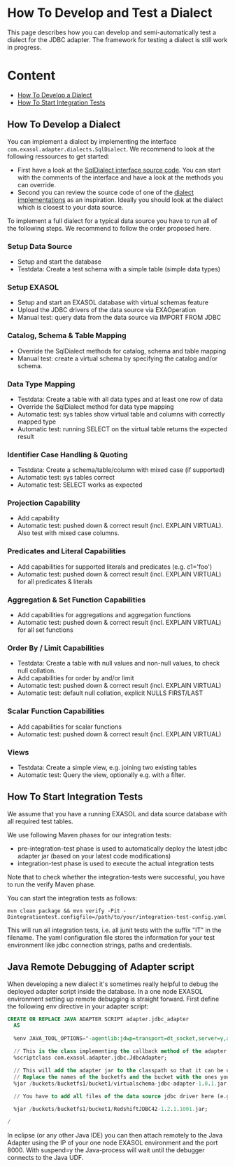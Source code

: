 # How To Develop and Test a Dialect
This page describes how you can develop and semi-automatically test a dialect for the JDBC adapter. The framework for testing a dialect is still work in progress.

# Content
* [How To Develop a Dialect](#how-to-develop-a-dialect)
* [How To Start Integration Tests](#how-to-start-integration-tests)

## How To Develop a Dialect
You can implement a dialect by implementing the interface ```com.exasol.adapter.dialects.SqlDialect```.
We recommend to look at the following ressources to get started:
* First have a look at the [SqlDialect interface source code](../virtualschema-jdbc-adapter/src/main/java/com/exasol/adapter/dialects/SqlDialect.java). You can start with the comments of the interface and have a look at the methods you can override.
* Second you can review the source code of one of the [dialect implementations](../virtualschema-jdbc-adapter/src/main/java/com/exasol/adapter/dialects/impl) as an inspiration. Ideally you should look at the dialect which is closest to your data source.

To implement a full dialect for a typical data source you have to run all of the following steps. We recommend to follow the order proposed here.

### Setup Data Source
* Setup and start the database
* Testdata: Create a test schema with a simple table (simple data types)

### Setup EXASOL
* Setup and start an EXASOL database with virtual schemas feature
* Upload the JDBC drivers of the data source via EXAOperation
* Manual test: query data from the data source via IMPORT FROM JDBC

### Catalog, Schema & Table Mapping
* Override the SqlDialect methods for catalog, schema and table mapping
* Manual test: create a virtual schema by specifying the catalog and/or schema.

### Data Type Mapping
* Testdata: Create a table with all data types and at least one row of data
* Override the SqlDialect method for data type mapping
* Automatic test: sys tables show virtual table and columns with correctly mapped type
* Automatic test: running SELECT on the virtual table returns the expected result

### Identifier Case Handling & Quoting
* Testdata: Create a schema/table/column with mixed case (if supported)
* Automatic test: sys tables correct
* Automatic test: SELECT works as expected

### Projection Capability
* Add capability
* Automatic test: pushed down & correct result (incl. EXPLAIN VIRTUAL). Also test with mixed case columns.

### Predicates and Literal Capabilities
* Add capabilities for supported literals and predicates (e.g. c1='foo')
* Automatic test: pushed down & correct result (incl. EXPLAIN VIRTUAL) for all predicates & literals

### Aggregation & Set Function Capabilities
* Add capabilities for aggregations and aggregation functions
* Automatic test: pushed down & correct result (incl. EXPLAIN VIRTUAL) for all set functions

### Order By / Limit Capabilities
* Testdata: Create a table with null values and non-null values, to check null collation.
* Add capabilities for order by and/or limit
* Automatic test: pushed down & correct result (incl. EXPLAIN VIRTUAL)
* Automatic test: default null collation, explicit NULLS FIRST/LAST

### Scalar Function Capabilities
* Add capabilities for scalar functions
* Automatic test: pushed down & correct result (incl. EXPLAIN VIRTUAL)

### Views
* Testdata: Create a simple view, e.g. joining two existing tables
* Automatic test: Query the view, optionally e.g. with a filter.


## How To Start Integration Tests
We assume that you have a running EXASOL and data source database with all required test tables.

We use following Maven phases for our integration tests:
* pre-integration-test phase is used to automatically deploy the latest jdbc adapter jar (based on your latest code modifications)
* integration-test phase is used to execute the actual integration tests

Note that to check whether the integration-tests were successful, you have to run the verify Maven phase.

You can start the integration tests as follows:
```
mvn clean package && mvn verify -Pit -Dintegrationtest.configfile=/path/to/your/integration-test-config.yaml
```

This will run all integration tests, i.e. all junit tests with the suffix "IT" in the filename. The yaml configuration file stores the information for your test environment like jdbc connection strings, paths and credentials.

## Java Remote Debugging of Adapter script

When developing a new dialect it's sometimes really helpful to debug the deployed adapter script inside the database.
In a one node EXASOL environment setting up remote debugging is straight forward.
First define the following env directive in your adapter script:

```sql
CREATE OR REPLACE JAVA ADAPTER SCRIPT adapter.jdbc_adapter 
  AS
  
  %env JAVA_TOOL_OPTIONS="-agentlib:jdwp=transport=dt_socket,server=y,address=8000,suspend=y";

  // This is the class implementing the callback method of the adapter script
  %scriptclass com.exasol.adapter.jdbc.JdbcAdapter;

  // This will add the adapter jar to the classpath so that it can be used inside the adapter script
  // Replace the names of the bucketfs and the bucket with the ones you used.
  %jar /buckets/bucketfs1/bucket1/virtualschema-jdbc-adapter-1.0.1.jar;
									 
  // You have to add all files of the data source jdbc driver here (e.g. MySQL or Hive)

  %jar /buckets/bucketfs1/bucket1/RedshiftJDBC42-1.2.1.1001.jar;

/
```

In eclipse (or any other Java IDE) you can then attach remotely to the Java Adapter using the IP of your one node EXASOL environment and the port 8000.
With suspend=y the Java-process will wait until the debugger connects to the Java UDF.

